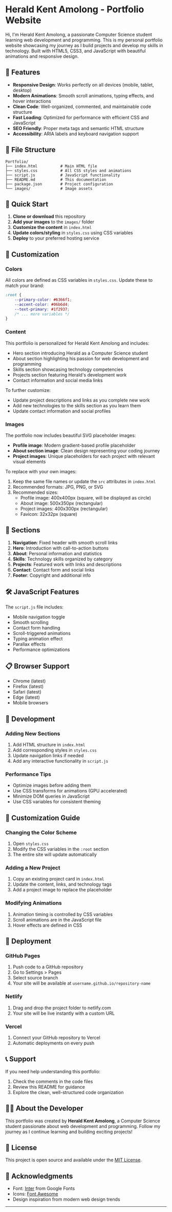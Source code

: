# Herald Kent Amolong - Portfolio Website

Hi, I'm Herald Kent Amolong, a passionate Computer Science student learning web development and programming. This is my personal portfolio website showcasing my journey as I build projects and develop my skills in technology. Built with HTML5, CSS3, and JavaScript with beautiful animations and responsive design.

## 🌟 Features

- **Responsive Design**: Works perfectly on all devices (mobile, tablet, desktop)
- **Modern Animations**: Smooth scroll animations, typing effects, and hover interactions
- **Clean Code**: Well-organized, commented, and maintainable code structure
- **Fast Loading**: Optimized for performance with efficient CSS and JavaScript
- **SEO Friendly**: Proper meta tags and semantic HTML structure
- **Accessibility**: ARIA labels and keyboard navigation support

## 📁 File Structure

```
Portfolio/
├── index.html          # Main HTML file
├── styles.css          # All CSS styles and animations
├── script.js           # JavaScript functionality
├── README.md           # This documentation
├── package.json        # Project configuration
└── images/             # Image assets
```

## 🚀 Quick Start

1. **Clone or download** this repository
2. **Add your images** to the `images/` folder
3. **Customize the content** in `index.html`
4. **Update colors/styling** in `styles.css` using CSS variables
5. **Deploy** to your preferred hosting service

## 🎨 Customization

### Colors
All colors are defined as CSS variables in `styles.css`. Update these to match your brand:

```css
:root {
    --primary-color: #6366f1;
    --accent-color: #06b6d4;
    --text-primary: #1f2937;
    /* ... more variables */
}
```

### Content
This portfolio is personalized for Herald Kent Amolong and includes:
- Hero section introducing Herald as a Computer Science student
- About section highlighting his passion for web development and programming
- Skills section showcasing technology competencies
- Projects section featuring Herald's development work
- Contact information and social media links

To further customize:
- Update project descriptions and links as you complete new work
- Add new technologies to the skills section as you learn them
- Update contact information and social profiles

### Images
The portfolio now includes beautiful SVG placeholder images:
- **Profile image**: Modern gradient-based profile placeholder
- **About section image**: Clean design representing your coding journey
- **Project images**: Unique placeholders for each project with relevant visual elements

To replace with your own images:
1. Keep the same file names or update the `src` attributes in `index.html`
2. Recommended formats: JPG, PNG, or SVG
3. Recommended sizes:
   - Profile image: 400x400px (square, will be displayed as circle)
   - About image: 500x350px (rectangular)
   - Project images: 400x300px (rectangular)
   - Favicon: 32x32px (square)

## 📱 Sections

1. **Navigation**: Fixed header with smooth scroll links
2. **Hero**: Introduction with call-to-action buttons
3. **About**: Personal information and statistics
4. **Skills**: Technology skills organized by category
5. **Projects**: Featured work with links and descriptions
6. **Contact**: Contact form and social links
7. **Footer**: Copyright and additional info

## 🛠 JavaScript Features

The `script.js` file includes:
- Mobile navigation toggle
- Smooth scrolling
- Contact form handling
- Scroll-triggered animations
- Typing animation effect
- Parallax effects
- Performance optimizations

## 📋 Browser Support

- Chrome (latest)
- Firefox (latest)
- Safari (latest)
- Edge (latest)
- Mobile browsers

## 🔧 Development

### Adding New Sections
1. Add HTML structure in `index.html`
2. Add corresponding styles in `styles.css`
3. Update navigation links if needed
4. Add any interactive functionality in `script.js`

### Performance Tips
- Optimize images before adding them
- Use CSS transforms for animations (GPU accelerated)
- Minimize DOM queries in JavaScript
- Use CSS variables for consistent theming

## 📝 Customization Guide

### Changing the Color Scheme
1. Open `styles.css`
2. Modify the CSS variables in the `:root` section
3. The entire site will update automatically

### Adding a New Project
1. Copy an existing project card in `index.html`
2. Update the content, links, and technology tags
3. Add a project image to replace the placeholder

### Modifying Animations
1. Animation timing is controlled by CSS variables
2. Scroll animations are in the JavaScript file
3. Hover effects are defined in CSS

## 🚀 Deployment

### GitHub Pages
1. Push code to a GitHub repository
2. Go to Settings > Pages
3. Select source branch
4. Your site will be available at `username.github.io/repository-name`

### Netlify
1. Drag and drop the project folder to netlify.com
2. Your site will be live instantly with a custom URL

### Vercel
1. Connect your GitHub repository to Vercel
2. Automatic deployments on every push

## 📞 Support

If you need help understanding this portfolio:
1. Check the comments in the code files
2. Review this README for guidance
3. Explore the clean, well-structured code organization

## 👨‍💻 About the Developer

This portfolio was created by **Herald Kent Amolong**, a Computer Science student passionate about web development and programming. Follow my journey as I continue learning and building exciting projects!

## 📄 License

This project is open source and available under the [MIT License](LICENSE).

## 🙏 Acknowledgments

- Font: [Inter](https://fonts.google.com/specimen/Inter) from Google Fonts
- Icons: [Font Awesome](https://fontawesome.com/)
- Design inspiration from modern web design trends

---